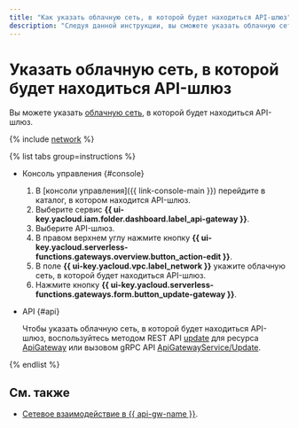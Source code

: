 ```yaml
---
title: "Как указать облачную сеть, в которой будет находиться API-шлюз"
description: "Следуя данной инструкции, вы сможете указать облачную сеть, в которой будет находиться API-шлюз."
---
```


# Указать облачную сеть, в которой будет находиться API-шлюз

Вы можете указать [облачную сеть](../../vpc/concepts/network.md#network), в которой будет находиться API-шлюз.

{% include [network](../../_includes/functions/network.md) %}

{% list tabs group=instructions %}

- Консоль управления {#console}

    1. В [консоли управления]({{ link-console-main }}) перейдите в каталог, в котором находится API-шлюз.
    1. Выберите сервис **{{ ui-key.yacloud.iam.folder.dashboard.label_api-gateway }}**.
    1. Выберите API-шлюз.
    1. В правом верхнем углу нажмите кнопку **{{ ui-key.yacloud.serverless-functions.gateways.overview.button_action-edit }}**.
    1. В поле **{{ ui-key.yacloud.vpc.label_network }}** укажите облачную сеть, в которой будет находиться API-шлюз.
    1. Нажмите кнопку **{{ ui-key.yacloud.serverless-functions.gateways.form.button_update-gateway }}**.

- API {#api}

  Чтобы указать облачную сеть, в которой будет находиться API-шлюз, воспользуйтесь методом REST API [update](../apigateway/api-ref/ApiGateway/update.md) для ресурса [ApiGateway](../apigateway/api-ref/ApiGateway/index.md) или вызовом gRPC API [ApiGatewayService/Update](../apigateway/api-ref/grpc/apigateway_service.md#Update).

{% endlist %}

## См. также

* [Сетевое взаимодействие в {{ api-gw-name }}](../concepts/networking.md).
